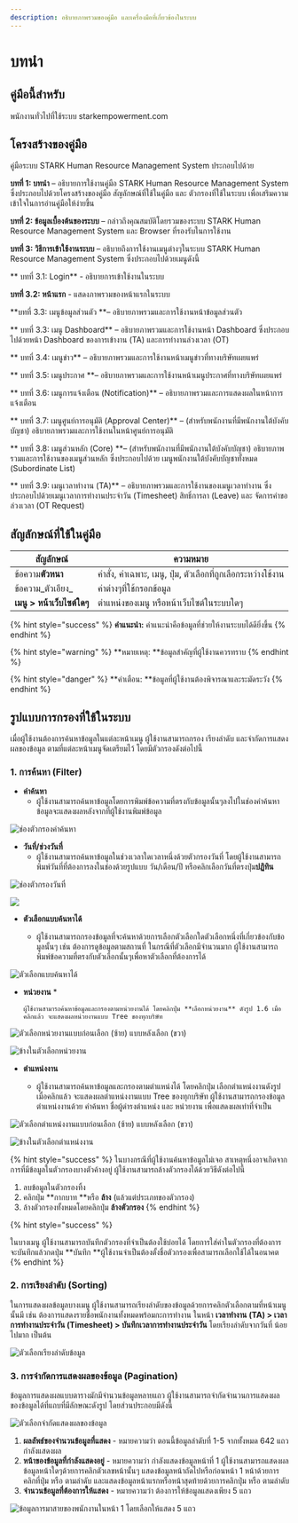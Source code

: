 ```yaml
---
description: อธิบายภาพรวมของคู่มือ และเครื่องมือที่เกี่ยวข้องในระบบ
---
```


# บทนำ

## คู่มือนี้สำหรับ

พนักงานทั่วไปที่ใช้ระบบ starkempowerment.com

## โครงสร้างของคู่มือ

คู่มือระบบ STARK Human Resource Management System ประกอบไปด้วย

**บทที่ 1: บทนำ** – อธิบายการใช้งานคู่มือ STARK Human Resource Management System ซึ่งประกอบไปด้วยโครงสร้างของคู่มือ สัญลักษณ์ที่ใช้ในคู่มือ และ ตัวกรองที่ใช้ในระบบ เพื่อเสริมความเข้าใจในการอ่านคู่มือให้ง่ายขึ้น

**บทที่ 2: ข้อมูลเบื้องต้นของระบบ** – กล่าวถึงคุณสมบัติโดยรวมของระบบ STARK Human Resource Management System และ Browser ที่รองรับในการใช้งาน&#x20;

**บทที่ 3: วิธีการเข้าใช้งานระบบ** – อธิบายถึงการใช้งานเมนูต่างๆในระบบ STARK Human Resource Management System ซึ่งประกอบไปด้วยเมนูดังนี้&#x20;

**      บทที่ 3.1: Login** - อธิบายการเข้าใช้งานในระบบ&#x20;

&#x20;     **บทที่ 3.2: หน้าแรก** - แสดงภาพรวมของหน้าแรกในระบบ&#x20;

&#x20;     **บทที่ 3.3: เมนูข้อมูลส่วนตัว **– อธิบายภาพรวมและการใช้งานหน้าข้อมูลส่วนตัว&#x20;

**      บทที่ 3.3: เมนู Dashboard** – อธิบายภาพรวมและการใช้งานหน้า Dashboard ซึ่งประกอบไปด้วยหน้า Dashboard ของการเข้างาน (TA) และการทำงานล่วงเวลา (OT)&#x20;

**      บทที่ 3.4: เมนูข่าว** – อธิบายภาพรวมและการใช้งานหน้าเมนูข่าวที่ทางบริษัทเผยแพร่

**      บทที่ 3.5: เมนูประกาศ **– อธิบายภาพรวมและการใช้งานหน้าเมนูประกาศที่ทางบริษัทเผยแพร่

**      บทที่ 3.6: เมนูการแจ้งเตือน (Notification)** – อธิบายภาพรวมและการแสดงผลในหน้าการแจ้งเตือน&#x20;

**      บทที่ 3.7: เมนูศูนย์การอนุมัติ (Approval Center)** – (สำหรับพนักงานที่มีพนักงานใต้บังคับบัญชา) อธิบายภาพรวมและการใช้งานในหน้าศูนย์การอนุมัติ&#x20;

**      บทที่ 3.8: เมนูส่วนหลัก (Core) **– (สำหรับพนักงานที่มีพนักงานใต้บังคับบัญชา) อธิบายภาพรวมและการใช้งานของเมนูส่วนหลัก ซึ่งประกอบไปด้วย เมนูพนักงานใต้บังคับบัญชาทั้งหมด (Subordinate List)

**      บทที่ 3.9: เมนูเวลาทำงาน (TA)** – อธิบายภาพรวมและการใช้งานของเมนูเวลาทำงาน ซึ่งประกอบไปด้วยเมนูเวลาการทำงานประจำวัน (Timesheet) สิทธิ์การลา (Leave) และ จัดการคำขอล่วงเวลา (OT Request)

## สัญลักษณ์ที่ใช้ในคู่มือ

| **สัญลักษณ์**              | **ความหมาย**                                                  |
| -------------------------- | ------------------------------------------------------------- |
| ข้อความ**ตัวหนา**          | คำสั่ง, คำเฉพาะ, เมนู, ปุ่ม, ตัวเลือกที่ถูกเลือกระหว่างใช้งาน |
| ข้อความ_ตัวเอียง_          | ค่าต่างๆที่ใช้กรอกข้อมูล                                      |
| **เมนู > หน้าเว็บไซต์ใดๆ** | ตำแหน่งของเมนู หรือหน้าเว็บไซต์ในระบบใดๆ                      |

{% hint style="success" %}
**คำแนะนำ:** คำแนะนำคือข้อมูลที่ช่วยให้งานระบบได้ดียิ่งขึ้น
{% endhint %}

{% hint style="warning" %}
**หมายเหตุ: **ข้อมูลสำคัญที่ผู้ใช้งานควรทราบ
{% endhint %}

{% hint style="danger" %}
**คำเตือน: **ข้อมูลที่ผู้ใช้งานต้องพิจารณาและระมัดระวัง
{% endhint %}

## รูปแบบการกรองที่ใช้ในระบบ



เมื่อผู้ใช้งานต้องการค้นหาข้อมูลในแต่ละหน้าเมนู ผู้ใช้งานสามารถกรอง เรียงลำดับ และจำกัดการแสดงผลของข้อมูล ตามที่แต่ละหน้าเมนูจัดเตรียมไว้ โดยมีตัวกรองดังต่อไปนี้

### 1. การค้นหา (Filter)

* **คำค้นหา**&#x20;
  * ผู้ใช้งานสามารถค้นหาข้อมูลโดยการพิมพ์ข้อความที่ตรงกับข้อมูลนั้นๆลงไปในช่องคำค้นหา ข้อมูลจะแสดงผลหลังจากที่ผู้ใช้งานพิมพ์ข้อมูล

![ช่องตัวกรองคำค้นหา](.gitbook/assets/image.png)

* **วันที่/ช่วงวันที่**
  * ผู้ใช้งานสามารถค้นหาข้อมูลในช่วงเวลาใดเวลาหนึ่งด้วยตัวกรองวันที่ โดยผู้ใช้งานสามารถ พิมพ์วันที่ที่ต้องการลงในช่องด้วยรูปแบบ วัน/เดือน/ปี หรือคลิกเลือกวันที่ตรงปุ่ม**ปฏิทิน**

![ช่องตัวกรองวันที่](<.gitbook/assets/image (2).png>)

![](<.gitbook/assets/image (4).png>)

*   **ตัวเลือกแบบค้นหาได้**

    * ผู้ใช้งานสามารถกรองข้อมูลที่จะค้นหาด้วยการเลือกตัวเลือกใดตัวเลือกหนึ่งที่เกี่ยวข้องกับข้อมูลนั้นๆ เช่น ต้องการดูข้อมูลตามสถานที่ ในกรณีที่ตัวเลือกมีจำนวนมาก ผู้ใช้งานสามารถพิมพ์ข้อความที่ตรงกับตัวเลือกนั้นๆเพื่อหาตัวเลือกที่ต้องการได้



![ตัวเลือกแบบค้นหาได้](<.gitbook/assets/image (5).png>)

* **หน่วยงาน**
  *

      ผู้ใช้งานสามารถค้นหาข้อมูลและกรองตามหน่วยงานได้ โดยคลิกปุ่ม **เลือกหน่วยงาน** ดังรูป 1.6 เมื่อคลิกแล้ว จะแสดงผลหน่วยงานแบบ Tree ของทุกบริษัท

![ตัวเลือกหน่วยงานแบบก่อนเลือก (ซ้าย) แบบหลังเลือก (ขวา)](<.gitbook/assets/image (7).png>)

![ข้างในตัวเลือกหน่วยงาน](<.gitbook/assets/image (8).png>)

*   **ตำแหน่งงาน**

    * ผู้ใช้งานสามารถค้นหาข้อมูลและกรองตามตำแหน่งได้ โดยคลิกปุ่ม เลือกตำแหน่งงานดังรูป เมื่อคลิกแล้ว จะแสดงผลตำแหน่งงานแบบ Tree ของทุกบริษัท ผู้ใช้งานสามารถกรองข้อมูลตำแหน่งงานด้วย คำค้นหา ชื่อผู้ดำรงตำแหน่ง และ หน่วยงาน เพื่อแสดงผลเท่าที่จำเป็น



![ตัวเลือกตำแหน่งงานแบบก่อนเลือก (ซ้าย) แบบหลังเลือก (ขวา)](<.gitbook/assets/image (9).png>)

![ข้างในตัวเลือกตำแหน่งงาน](<.gitbook/assets/image (10).png>)

{% hint style="success" %}
ในบางกรณีที่ผู้ใช้งานค้นหาข้อมูลไม่เจอ สาเหตุหนึ่งอาจเกิดจากการที่มีข้อมูลในตัวกรองบางตัวค้างอยู่ ผู้ใช้งานสามารถล้างตัวกรองได้ด้วยวิธีดังต่อไปนี้

1. ลบข้อมูลในตัวกรองทิ้ง
2. คลิกปุ่ม **กากบาท **หรือ **ล้าง** (แล้วแต่ประเภทของตัวกรอง)
3. ล้างตัวกรองทั้งหมดโดยคลิกปุ่ม **ล้างตัวกรอง**
{% endhint %}

{% hint style="success" %}
ในบางเมนู ผู้ใช้งานสามารถบันทึกตัวกรองที่จำเป็นต้องใช้บ่อยได้ โดยการใส่ค่าในตัวกรองที่ต้องการจะบันทึกแล้วกดปุ่ม **บันทึก **ผู้ใช้งานจำเป็นต้องตั้งชื่อตัวกรองเพื่อสามารถเลือกใช้ได้ในอนาคต
{% endhint %}

### 2. การเรียงลำดับ (Sorting)

ในการแสดงผลข้อมูลบางเมนู ผู้ใช้งานสามารถเรียงลำดับของข้อมูลด้วยการคลิกตัวเลือกตามที่หน้าเมนูนั้นมี เช่น ต้องการแสดงรายชื่อพนักงานทั้งหมดพร้อมกะการทำงาน ในหน้า **เวลาทำงาน** **(TA) > เวลาการทำงานประจำวัน (Timesheet) > บันทึกเวลาการทำงานประจำวัน** โดยเรียงลำดับจากวันที่ น้อยไปมาก เป็นต้น

![ตัวเลือกเรียงลำดับข้อมูล](<.gitbook/assets/image (11).png>)

### 3. การจำกัดการแสดงผลของข้อมูล (Pagination)

ข้อมูลการแสดงผลแบบตารางมักมีจำนวนข้อมูลหลายแถว ผู้ใช้งานสามารถจำกัดจำนวนการแสดงผลของข้อมูลได้ที่แถบที่มีลักษณะดังรูป โดยส่วนประกอบมีดังนี้

![ตัวเลือกจำกัดแสดงผลของข้อมูล](<.gitbook/assets/image (12).png>)



1. **ผลลัพธ์ของจำนวนข้อมูลที่แสดง** - หมายความว่า ตอนนี้ข้อมูลลำดับที่ 1-5 จากทั้งหมด 642 แถวกำลังแสดงผล
2. **หน้าของข้อมูลที่กำลังแสดงอยู่** - หมายความว่า กำลังแสดงข้อมูลหน้าที่ 1 ผู้ใช้งานสามารถแสดงผลข้อมูลหน้าใดๆด้วยการคลิกตัวเลขหน้านั้นๆ แสดงข้อมูลหน้าถัดไปหรือก่อนหน้า 1 หน้าด้วยการคลิกที่ปุ่ม หรือ ตามลำดับ และแสดงข้อมูลหน้าแรกหรือหน้าสุดท้ายด้วยการคลิกปุ่ม หรือ ตามลำดับ
3. **จำนวนข้อมูลที่ต้องการให้แสดง** -  หมายความว่า ต้องการให้ข้อมูลแสดงเพียง 5 แถว

![ข้อมูลการมาสายของพนักงานในหน้า 1 โดยเลือกให้แสดง 5 แถว](<.gitbook/assets/image (13).png>)
